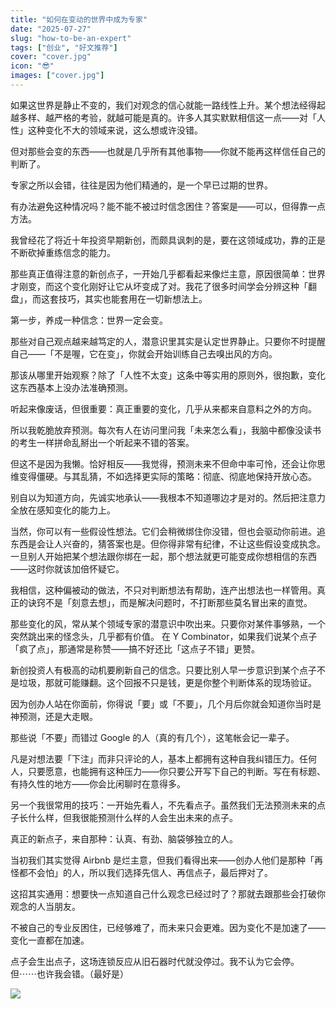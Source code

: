 ```yaml
---
title: "如何在变动的世界中成为专家"
date: "2025-07-27"
slug: "how-to-be-an-expert"
tags: ["创业", "好文推荐"]
cover: "cover.jpg"
icon: "😎"
images: ["cover.jpg"]
---
```

如果这世界是静止不变的，我们对观念的信心就能一路线性上升。某个想法经得起越多样、越严格的考验，就越可能是真的。许多人其实默默相信这一点——对「人性」这种变化不大的领域来说，这么想或许没错。



但对那些会变的东西——也就是几乎所有其他事物——你就不能再这样信任自己的判断了。



专家之所以会错，往往是因为他们精通的，是一个早已过期的世界。



有办法避免这种情况吗？能不能不被过时信念困住？答案是——可以，但得靠一点方法。



我曾经花了将近十年投资早期新创，而颇具讽刺的是，要在这领域成功，靠的正是不断砍掉重练信念的能力。



那些真正值得注意的新创点子，一开始几乎都看起来像烂主意，原因很简单：世界才刚变，而这个变化刚好让它从坏变成了对。我花了很多时间学会分辨这种「翻盘」，而这套技巧，其实也能套用在一切新想法上。



第一步，养成一种信念：世界一定会变。



那些对自己观点越来越笃定的人，潜意识里其实是认定世界静止。只要你不时提醒自己——「不是喔，它在变」，你就会开始训练自己去嗅出风的方向。



那该从哪里开始观察？除了「人性不太变」这条中等实用的原则外，很抱歉，变化这东西基本上没办法准确预测。



听起来像废话，但很重要：真正重要的变化，几乎从来都来自意料之外的方向。



所以我乾脆放弃预测。每次有人在访问里问我「未来怎么看」，我脑中都像没读书的考生一样拼命乱掰出一个听起来不错的答案。



但这不是因为我懒。恰好相反——我觉得，预测未来不但命中率可怜，还会让你思维变得僵硬。与其乱猜，不如选择更实际的策略：彻底、彻底地保持开放心态。



别自以为知道方向，先诚实地承认——我根本不知道哪边才是对的。然后把注意力全放在感知变化的能力上。



当然，你可以有一些假设性想法。它们会稍微绑住你没错，但也会驱动你前进。追东西是会让人兴奋的，猜答案也是。但你得非常有纪律，不让这些假设变成执念。
一旦别人开始把某个想法跟你绑在一起，那个想法就更可能变成你想相信的东西——这时你就该加倍怀疑它。



我相信，这种偏被动的做法，不只对判断想法有帮助，连产出想法也一样管用。真正的诀窍不是「刻意去想」，而是解决问题时，不打断那些莫名冒出来的直觉。



那些变化的风，常从某个领域专家的潜意识中吹出来。只要你对某件事够熟，一个突然跳出来的怪念头，几乎都有价值。
在 Y Combinator，如果我们说某个点子「疯了点」，那通常是称赞——搞不好还比「这点子不错」更赞。



新创投资人有极高的动机要刷新自己的信念。只要比别人早一步意识到某个点子不是垃圾，那就可能赚翻。这个回报不只是钱，更是你整个判断体系的现场验证。



因为创办人站在你面前，你得说「要」或「不要」，几个月后你就会知道你当时是神预测，还是大走眼。



那些说「不要」而错过 Google 的人（真的有几个），这笔帐会记一辈子。



凡是对想法要「下注」而非只评论的人，基本上都拥有这种自我纠错压力。任何人，只要愿意，也能拥有这种压力——你只要公开写下自己的判断。写在有标题、有持久性的地方——你会比闲聊时在意得多。



另一个我很常用的技巧：一开始先看人，不先看点子。虽然我们无法预测未来的点子长什么样，但我很能预测什么样的人会生出未来的点子。



真正的新点子，来自那种：认真、有劲、脑袋够独立的人。



当初我们其实觉得 Airbnb 是烂主意，但我们看得出来——创办人他们是那种「再怪都不会怕」的人，所以我们选择先信人、再信点子，最后押对了。



这招其实通用：想要快一点知道自己什么观念已经过时了？那就去跟那些会打破你观念的人当朋友。



不被自己的专业反困住，已经够难了，而未来只会更难。因为变化不是加速了——变化一直都在加速。



点子会生出点子，这场连锁反应从旧石器时代就没停过。我不认为它会停。
但⋯⋯也许我会错。（最好是）




![](https://prod-files-secure.s3.us-west-2.amazonaws.com/112d0858-5090-4d34-a606-b75eb8d65fd2/46476355-9cf3-4e99-9b7a-3531bc426380/1000202064.png?X-Amz-Algorithm=AWS4-HMAC-SHA256&X-Amz-Content-Sha256=UNSIGNED-PAYLOAD&X-Amz-Credential=ASIAZI2LB4662SYYICYS%2F20251006%2Fus-west-2%2Fs3%2Faws4_request&X-Amz-Date=20251006T130753Z&X-Amz-Expires=3600&X-Amz-Security-Token=IQoJb3JpZ2luX2VjEPP%2F%2F%2F%2F%2F%2F%2F%2F%2F%2FwEaCXVzLXdlc3QtMiJHMEUCIDXqG3nmFJt26KZ36ZTRY9KihlQfvYt9U%2BOhwFoZmt7ZAiEAtWuJoHLcvSxuaNDb6ap7uS1QjFkiI5rmTBn2YaFBiEUqiAQIi%2F%2F%2F%2F%2F%2F%2F%2F%2F%2F%2FARAAGgw2Mzc0MjMxODM4MDUiDPiaR0oBkn0i%2FhLsaCrcA1kg2dFZSx%2BaVvFQyUn4gWmrts0oAOXVwWu64VRkXJbFx9EJs6uQngpT%2BqBZyoIdHY%2BEAX4UndRX8jfMl5kpfXk%2BY9r%2BHmV8KRV8hua5VFakFKt1Sb5zhHmpIQ3K8Ybqu1vm00JYKFH7sSeWwjEaPcyluLKS3OqfeW7Gwu%2BO6bUe9%2FAbtaIlQXAk12tB771fQLZKKN4eqMKk%2FyOBvRNBNER0nFEvw9y5P7hZmh1eF7xrrhUzCtPJjzDirNGE5KBsA9RSX2ey2QMDltqvT58Qq3qV1nz4WZIEd62ZiOv1XhKwoyaurC5ZQImDvmsigbI0ruvrpeZS17up8Y%2FMdHXdikNdNBmo2oEwkqw3KgymIH87QHA5fWADM5AuRlvpYKw7WYz0WMh%2FBmJCkRHlbRgTWfln49hEiiMk2CWDO4334mO%2BzQsMdFRxTH9sT2UK2agsxZDjXhjPWU%2FnUKJOrahJ0caQv5bxjVDt%2BvETz6SO09Dvd%2BN%2FVQlL7RSatfARCzSuesBY5crISuCQTZb0A2M06Oa4TdFGUtyG7kVJawebTJB%2BwMPnpeoit9i0n%2Fv3N3FV9h1Ng9vWiCiZypjhWdAAN4DVXgAnQlOPfRMkROcuHZ%2BqmJSow1yBNxhK1TmTMNevjscGOqUB3NmUPtIKps9KqK98MelUhAU90glLMOVeaQTMzaJ%2FBMS1211pWISzsOKCux%2F%2FZ3bmM0ToTcqmIp78nHcyLNNfD8ATVkJHINvFjs0CsvwXDbzsL25iORectwh1S%2B4Wdez2v6zVVXf5jkEUMISLDHULsV2xGEm80rBG8YwK26KhSC14j0t1q8TZM%2BTe6c6r8tkAQGREBg3MjdHhiIy%2FUURnh4c%2Fnxs1&X-Amz-Signature=024f2300adfc0b1f0a641885ddc7d9c3346895622f0c80fc991bbd97d7a49ee6&X-Amz-SignedHeaders=host&x-amz-checksum-mode=ENABLED&x-id=GetObject)


